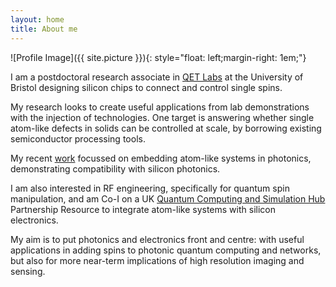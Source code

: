 ```yaml
---
layout: home
title: About me
---
```


![Profile Image]({{ site.picture }}){: style="float: left;margin-right: 1em;"}


I am a postdoctoral research associate in [QET Labs](https://www.bristol.ac.uk/qet-labs/) at the University of Bristol designing silicon chips to connect and control single spins.

My research looks to create useful applications from lab demonstrations with the injection of technologies. One target is answering whether single atom-like defects in solids can be controlled at scale, by borrowing existing semiconductor processing tools.

My recent [work](/papers.md) focussed on embedding atom-like systems in photonics, demonstrating compatibility with silicon photonics.

I am also interested in RF engineering, specifically for quantum spin manipulation, and am Co-I on a UK [Quantum Computing and Simulation Hub](https://www.qcshub.org/) Partnership Resource to integrate atom-like systems with silicon electronics.

My aim is to put photonics and electronics front and centre: with useful applications in adding spins to photonic quantum computing and networks, but also for more near-term implications of high resolution imaging and sensing.


